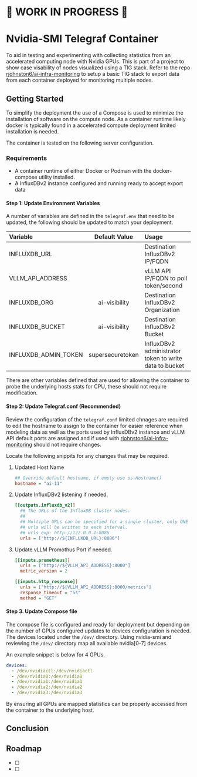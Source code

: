 <!-- About Project -->
# 🚧 WORK IN PROGRESS 🚧
# Nvidia-SMI Telegraf Container
To aid in testing and experimenting with collecting statistics from an accelerated computing node with Nvidia GPUs. This is part of a project to show case visability of nodes visualized using a TIG stack. Refer to the repo [rjohnston6/ai-infra-monitoring][1] to setup a basic TIG stack to export data from each container deployed for monitoring multiple nodes.

<!-- Getting Started -->
## Getting Started
To simplify the deployment the use of a Compose is used to minimize the installation of software on the compute node. As a container runtime likely docker is typically found in a accelerated compute deployment limited installation is needed.

The container is tested on the following server configuration.

<!-- Add test configuration -->

### Requirements
- A container runtime of either Docker or Podman with the docker-compose utility installed.
- A InfluxDBv2 instance configured and running ready to accept export data

#### Step 1: Update Environment Variables
A number of variables are defined in the `telegraf.env` that need to be updated, the following should be updated to match your deployment.

| Variable | Default Value | Usage |
| :-- | :--: | :-- |
| INFLUXDB_URL | | Destination InfluxDBv2 IP/FQDN |
| VLLM_API_ADDRESS | | vLLM API IP/FQDN to poll token/second |
| INFLUXDB_ORG | ai-visibility | Destination InfluxDBv2 Organization |
| INFLUXDB_BUCKET | ai-visibility | Destination InfluxDBv2 Bucket |
| INFLUXDB_ADMIN_TOKEN | supersecuretoken | InfluxDBv2 administrator token to write data to bucket |

There are other variables defined that are used for allowing the container to probe the underlying hosts stats for CPU, these should not require modification.

#### Step 2: Update Telegraf.conf (Recommended)
Review the configuration of the `telegraf.conf` limited chnages are required to edit the hostname to assign to the container for easier reference when modeling data as well as the ports used by InfluxDBv2 instance and vLLM API default ports are assigned and if used with [rjohnston6/ai-infra-monitoring][1] should not require changes.

Locate the following snippits for any changes that may be required.

1. Updated Host Name
   ```ini
   ## Override default hostname, if empty use os.Hostname()
   hostname = "ai-11"
   ```
2. Update InfluxDBv2 listening if needed.
   ```ini
   [[outputs.influxdb_v2]]
     ## The URLs of the InfluxDB cluster nodes.
     ##
     ## Multiple URLs can be specified for a single cluster, only ONE of the
     ## urls will be written to each interval.
     ## urls exp: http://127.0.0.1:8086
     urls = ["http://${INFLUXDB_URL}:8086"]
   ```
3. Update vLLM Promothus Port if needed.
   ```ini
   [[inputs.prometheus]]
     urls = ["http://${VLLM_API_ADDRESS}:8000"]
     metric_version = 2

   [[inputs.http_response]]
     urls = ["http://${VLLM_API_ADDRESS}:8000/metrics"]
     response_timeout = "5s"
     method = "GET"
   ```

#### Step 3. Update Compose file
The compose file is configured and ready for deployment but depending on the number of GPUs configured updates to devices configuration is needed. The devices located under the `/dev/` directory. Using nvidia-smi and reviewing the `/dev/` directory map all available nvidia[0-7] devices.

An example snippet is below for 4 GPUs.
```yaml
devices:
  - /dev/nvidiactl:/dev/nvidiactl
  - /dev/nvidia0:/dev/nvidia0
  - /dev/nvidia1:/dev/nvidia1
  - /dev/nvidia2:/dev/nvidia2
  - /dev/nvidia3:/dev/nvidia3
```

By ensuring all GPUs are mapped statistics can be properly accessed from the container to the underlying host.

## Conclusion

<!-- Roadmap -->
## Roadmap
- [ ] 
- [ ] 
<!-- MARKDOWN LINKS & IMAGES -->
<!-- https://www.markdownguide.org/basic-syntax/#reference-style-links -->
[1]: https://github.com/rjohnston6/ai-infra-monitoring

